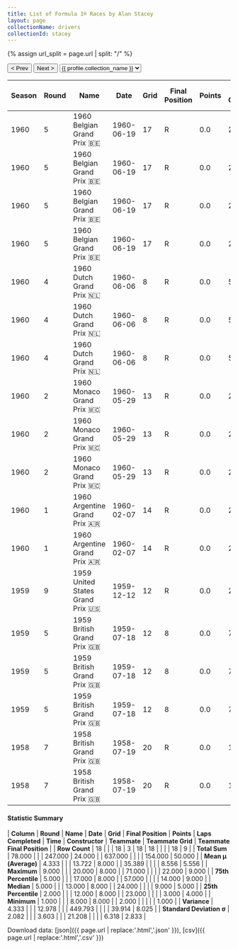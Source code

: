 ```yaml
---
title: List of Formula 1® Races by Alan Stacey
layout: page
collectionName: drivers
collectionId: stacey
---
```


{% assign url_split = page.url | split: "/" %}
<div id="collection-navigation">
<button onclick="selector.options[selector.selectedIndex-1].value && (window.location = selector.options[selector.selectedIndex-1].value);">&lt; Prev</button>
<button onclick="selector.options[selector.selectedIndex+1].value && (window.location = selector.options[selector.selectedIndex+1].value);">Next &gt;</button>
<select id="selector" onchange="this.options[this.selectedIndex].value && (window.location = this.options[this.selectedIndex].value);">
  {% for collectionId in site.data[page.collectionName].refs %}
    {% if collectionId == page.collectionId %}
      {% assign selected = "selected" %}
    {% else %}
      {% assign selected = "" %}
    {% endif %}
    {% assign profile = site.data[page.collectionName][collectionId].profile %}
    <option value="/f1/{{ page.collectionName }}/{{ collectionId }}/{{ url_split[4] }}" {{ selected }}>{{ profile.collection_name }}</option>
  {% endfor %}
</select>
</div>

| Season | Round | Name | Date | Grid | Final Position | Points | Laps Completed | Time | Constructor | Teammate | Teammate Grid | Teammate Final Position |
|--|--|--|--|--|--|--|--|--|--|--|--|--|
| 1960 | 5 | 1960 Belgian Grand Prix 🇧🇪 | 1960-06-19 | 17 | R | 0.0 | 24 |   | Team Lotus 🇬🇧 | [Jim Clark 🇬🇧](/f1/drivers/clark) | 10 | 5 |
| 1960 | 5 | 1960 Belgian Grand Prix 🇧🇪 | 1960-06-19 | 17 | R | 0.0 | 24 |   | Team Lotus 🇬🇧 | [Innes Ireland 🇬🇧](/f1/drivers/ireland) | 8 | R |
| 1960 | 5 | 1960 Belgian Grand Prix 🇧🇪 | 1960-06-19 | 17 | R | 0.0 | 24 |   | Team Lotus 🇬🇧 | [Stirling Moss 🇬🇧](/f1/drivers/moss) | 3 | W |
| 1960 | 5 | 1960 Belgian Grand Prix 🇧🇪 | 1960-06-19 | 17 | R | 0.0 | 24 |   | Team Lotus 🇬🇧 | [Mike Taylor 🇬🇧](/f1/drivers/mike_taylor) | 19 | W |
| 1960 | 4 | 1960 Dutch Grand Prix 🇳🇱 | 1960-06-06 | 8 | R | 0.0 | 57 |   | Team Lotus 🇬🇧 | [Innes Ireland 🇬🇧](/f1/drivers/ireland) | 3 | 2 |
| 1960 | 4 | 1960 Dutch Grand Prix 🇳🇱 | 1960-06-06 | 8 | R | 0.0 | 57 |   | Team Lotus 🇬🇧 | [Stirling Moss 🇬🇧](/f1/drivers/moss) | 1 | 4 |
| 1960 | 4 | 1960 Dutch Grand Prix 🇳🇱 | 1960-06-06 | 8 | R | 0.0 | 57 |   | Team Lotus 🇬🇧 | [Jim Clark 🇬🇧](/f1/drivers/clark) | 11 | R |
| 1960 | 2 | 1960 Monaco Grand Prix 🇲🇨 | 1960-05-29 | 13 | R | 0.0 | 23 |   | Team Lotus 🇬🇧 | [Stirling Moss 🇬🇧](/f1/drivers/moss) | 1 | 1 |
| 1960 | 2 | 1960 Monaco Grand Prix 🇲🇨 | 1960-05-29 | 13 | R | 0.0 | 23 |   | Team Lotus 🇬🇧 | [Innes Ireland 🇬🇧](/f1/drivers/ireland) | 7 | 9 |
| 1960 | 2 | 1960 Monaco Grand Prix 🇲🇨 | 1960-05-29 | 13 | R | 0.0 | 23 |   | Team Lotus 🇬🇧 | [John Surtees 🇬🇧](/f1/drivers/surtees) | 15 | R |
| 1960 | 1 | 1960 Argentine Grand Prix 🇦🇷 | 1960-02-07 | 14 | R | 0.0 | 24 |   | Team Lotus 🇬🇧 | [Innes Ireland 🇬🇧](/f1/drivers/ireland) | 2 | 6 |
| 1960 | 1 | 1960 Argentine Grand Prix 🇦🇷 | 1960-02-07 | 14 | R | 0.0 | 24 |   | Team Lotus 🇬🇧 | [Alberto Rodriguez Larreta 🇦🇷](/f1/drivers/larreta) | 15 | 9 |
| 1959 | 9 | 1959 United States Grand Prix 🇺🇸 | 1959-12-12 | 12 | R | 0.0 | 2 |   | Team Lotus 🇬🇧 | [Innes Ireland 🇬🇧](/f1/drivers/ireland) | 9 | 5 |
| 1959 | 5 | 1959 British Grand Prix 🇬🇧 | 1959-07-18 | 12 | 8 | 0.0 | 71 |   | Team Lotus 🇬🇧 | [Graham Hill 🇬🇧](/f1/drivers/hill) | 9 | 9 |
| 1959 | 5 | 1959 British Grand Prix 🇬🇧 | 1959-07-18 | 12 | 8 | 0.0 | 71 |   | Team Lotus 🇬🇧 | [David Piper 🇬🇧](/f1/drivers/piper) | 22 | R |
| 1959 | 5 | 1959 British Grand Prix 🇬🇧 | 1959-07-18 | 12 | 8 | 0.0 | 71 |   | Team Lotus 🇬🇧 | [Dennis Taylor 🇬🇧](/f1/drivers/dennis_taylor) | 0 | F |
| 1958 | 7 | 1958 British Grand Prix 🇬🇧 | 1958-07-19 | 20 | R | 0.0 | 19 |   | Team Lotus 🇬🇧 | [Cliff Allison 🇬🇧](/f1/drivers/allison) | 5 | R |
| 1958 | 7 | 1958 British Grand Prix 🇬🇧 | 1958-07-19 | 20 | R | 0.0 | 19 |   | Team Lotus 🇬🇧 | [Graham Hill 🇬🇧](/f1/drivers/hill) | 14 | R |

#### Statistic Summary

| **Column** | **Round** | **Name** | **Date** | **Grid** | **Final Position** | **Points** | **Laps Completed** | **Time** | **Constructor** | **Teammate** | **Teammate Grid** | **Teammate Final Position** |
| **Row Count** | 18 |  |  | 18 | 3 | 18 | 18 |  |  |  | 18 | 9 |
| **Total Sum** | 78.000 |  |  | 247.000 | 24.000 |  | 637.000 |  |  |  | 154.000 | 50.000 |
| **Mean μ (Average)** | 4.333 |  |  | 13.722 | 8.000 |  | 35.389 |  |  |  | 8.556 | 5.556 |
| **Maximum** | 9.000 |  |  | 20.000 | 8.000 |  | 71.000 |  |  |  | 22.000 | 9.000 |
| **75th Percentile** | 5.000 |  |  | 17.000 | 8.000 |  | 57.000 |  |  |  | 14.000 | 9.000 |
| **Median** | 5.000 |  |  | 13.000 | 8.000 |  | 24.000 |  |  |  | 9.000 | 5.000 |
| **25th Percentile** | 2.000 |  |  | 12.000 | 8.000 |  | 23.000 |  |  |  | 3.000 | 4.000 |
| **Minimum** | 1.000 |  |  | 8.000 | 8.000 |  | 2.000 |  |  |  |  | 1.000 |
| **Variance** | 4.333 |  |  | 12.978 |  |  | 449.793 |  |  |  | 39.914 | 8.025 |
| **Standard Deviation σ** | 2.082 |  |  | 3.603 |  |  | 21.208 |  |  |  | 6.318 | 2.833 |

Download data: [json]({{ page.url | replace:'.html','.json' }}), [csv]({{ page.url | replace:'.html','.csv' }})
